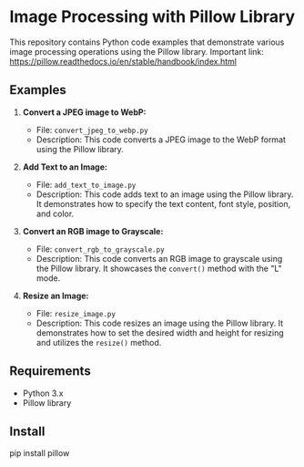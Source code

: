 # Image Processing with Pillow Library

This repository contains Python code examples that demonstrate various image processing operations using the Pillow library.
Important link: https://pillow.readthedocs.io/en/stable/handbook/index.html
## Examples

1. **Convert a JPEG image to WebP:**
   - File: `convert_jpeg_to_webp.py`
   - Description: This code converts a JPEG image to the WebP format using the Pillow library.

2. **Add Text to an Image:**
   - File: `add_text_to_image.py`
   - Description: This code adds text to an image using the Pillow library. It demonstrates how to specify the text content, font style, position, and color.

3. **Convert an RGB image to Grayscale:**
   - File: `convert_rgb_to_grayscale.py`
   - Description: This code converts an RGB image to grayscale using the Pillow library. It showcases the `convert()` method with the "L" mode.

4. **Resize an Image:**
   - File: `resize_image.py`
   - Description: This code resizes an image using the Pillow library. It demonstrates how to set the desired width and height for resizing and utilizes the `resize()` method.

## Requirements

- Python 3.x
- Pillow library

## Install
pip install pillow

